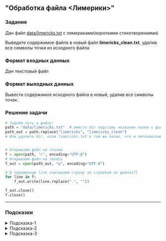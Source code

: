 ## "Обработка файла <Лимерики>"

### Задание

Дан файл [data/limericks.txt](data/limericks.txt) с лимериками(короткими стихотворениями)

Выведите содержимое файла в новый файл **limericks_clean.txt**, удалив все символы точки из исходного файла

### Формат входных данных

Дан текстовый файл

### Формат выходных данных

Вывести содержимое исходного файла в новый, удалив все символы точек.

### Решение задачи

```python
# Задаем путь к файлу:
path = "data/limericks.txt"  # вместо dir подставь название папки с файлом.
path_out = path.replace("limericks", "limericks_clean")
# Или удалите dir, если limericks.txt в той же папке, что и питоновский файл


# Открываем файл на чтение
f = open(path, "r", encoding="UTF-8")
# Открываем файл на запись
f_out = open(path_out, "w", encoding="UTF-8")

# В переменную line считываем строку за стройкой из файла(f)
for line in f:
    f_out.write(line.replace(".", ""))

f_out.close()
f.close()
```

---

### Подсказки

<details>
<summary>Подсказка-1</summary>
Для начала, выведите содержимое файла в консоль(терминал), чтобы убедиться что все работает без ошибок.
</details>

<details>
<summary>Подсказка-2</summary>
Работайте с файлом построчно:

Прочитали строку --> Удалили из нее символы точек --> Записали в новый файл
</details>

<details>
<summary>Подсказка-3</summary>
Для удаления символов из строки воспользуйтесь строковым методом .replace(".", "")
</details>
